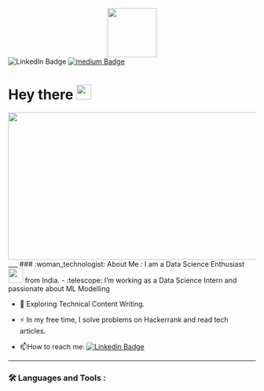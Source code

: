 

<!--
**Sharaffin/Sharaffin** is a ✨ _special_ ✨ repository because its `README.md` (this file) appears on your GitHub profile.

Here are some ideas to get you started:

- 🔭 I’m currently working on ...
- 🌱 I’m currently learning ...
- 👯 I’m looking to collaborate on ...
- 🤔 I’m looking for help with ...
- 💬 Ask me about ...
- 📫 How to reach me: ...
- 😄 Pronouns: ...
- ⚡ Fun fact: ...
-->
<div id="header" align="center">
  <img src="https://media.giphy.com/media/M9gbBd9nbDrOTu1Mqx/giphy.gif" width="100"/>
</div>
<div id="badges" align="center>
  <a href="https://www.linkedin.com/in/sharaffin-b-354a09241/">
    <img src="https://img.shields.io/badge/LinkedIn-blue?style=for-the-badge&logo=linkedin&logoColor=white" alt="LinkedIn Badge"/>
  </a>
  <a href="https://medium.com/@sharaffinb"> 
     <img src="https://img.shields.io/badge/Medium-black?style=for-the-badge&logo=medium&logoColor=white" alt="medium Badge"/>
  </a>
</div>
 <h1>
  Hey there
  <img src="https://media.giphy.com/media/hvRJCLFzcasrR4ia7z/giphy.gif" width="30px"/>
</h1>
<img src="https://komarev.com/ghpvc/?username=sharaffin&style=flat-square&color=blue" alt=""/>     
<div align="center">
  <img src="https://media.giphy.com/media/HUplkVCPY7jTW/giphy.gif" width="600" height="300"/>
</div>
___                                                                                           
### :woman_technologist: About Me : I am a Data Science Enthusiast <img src="https://media.giphy.com/media/WUlplcMpOCEmTGBtBW/giphy.gif" width="30"> from India.  
- :telescope: I’m working as a Data Science Intern and passionate about ML Modelling

- :seedling: Exploring Technical Content Writing.

- :zap: In my free time, I solve problems on Hackerrank and read tech articles.

- :mailbox:How to reach me: [![Linkedin Badge](https://img.shields.io/badge/-SharaffinB-blue?style=flat&logo=Linkedin&logoColor=white)](https://www.linkedin.com/in/sharaffin-b-354a09241/)                                                                                                                                                 
---

### :hammer_and_wrench: Languages and Tools :                                                                                            
                                                                                    
                                                                                    
